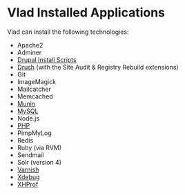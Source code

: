<h1>Vlad Installed Applications</h1>

Vlad can install the following technologies:

- Apache2
- Adminer
- [Drupal Install Scripts](drupal.md)
- [Drush](drupal.md) (with the Site Audit & Registry Rebuild extensions)
- Git
- ImageMagick
- Mailcatcher
- Memcached
- [Munin](munin.md)
- [MySQL](mysql.md)
- Node.js
- [PHP](php.md)
- PimpMyLog
- Redis
- Ruby (via RVM)
- Sendmail
- Solr (version 4)
- [Varnish](varnish.md)
- [Xdebug](xdebug.md)
- [XHProf](xhprof.md)
